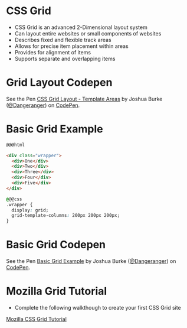 # CSS Grid

- CSS Grid is an advanced 2-Dimensional layout system
- Can layout entire websites or small components of websites
- Describes fixed and flexible track areas
- Allows for precise item placement within areas
- Provides for alignment of items
- Supports separate and overlapping items

# Grid Layout Codepen

<p data-height="450" data-theme-id="light" data-slug-hash="zmpdqb" data-default-tab="css,result" data-user="Dangeranger" data-pen-title="CSS Grid Layout - Template Areas" class="codepen">See the Pen <a href="https://codepen.io/Dangeranger/pen/zmpdqb/">CSS Grid Layout - Template Areas</a> by Joshua Burke (<a href="https://codepen.io/Dangeranger">@Dangeranger</a>) on <a href="https://codepen.io">CodePen</a>.</p>
<script async src="https://static.codepen.io/assets/embed/ei.js"></script>

# Basic Grid Example

```html
@@@html

<div class="wrapper">
  <div>One</div>
  <div>Two</div>
  <div>Three</div>
  <div>Four</div>
  <div>Five</div>
</div>
```

```css
@@@css
.wrapper {
  display: grid;
  grid-template-columns: 200px 200px 200px;
}
```

# Basic Grid Codepen

<p data-height="407" data-theme-id="light" data-slug-hash="ZqvJbM" data-default-tab="css,result" data-user="Dangeranger" data-pen-title="Basic Grid Example" class="codepen">See the Pen <a href="https://codepen.io/Dangeranger/pen/ZqvJbM/">Basic Grid Example</a> by Joshua Burke (<a href="https://codepen.io/Dangeranger">@Dangeranger</a>) on <a href="https://codepen.io">CodePen</a>.</p>
<script async src="https://static.codepen.io/assets/embed/ei.js"></script>

# Mozilla Grid Tutorial

* Complete the following walkthough to create your first CSS Grid site

[Mozilla CSS Grid Tutorial](https://mozilladevelopers.github.io/playground/css-grid)

